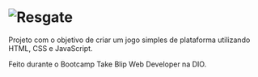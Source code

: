 <h1>
  <img src="https://raw.githubusercontent.com/srcamarda/resgate_game/master/assets/logo.png" alt="Resgate" />
</h1>

Projeto com o objetivo de criar um jogo simples de plataforma utilizando HTML, CSS e JavaScript.

Feito durante o Bootcamp Take Blip Web Developer na DIO.
